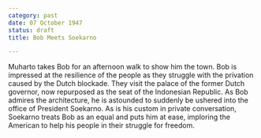 ```yaml
---
category: past
date: 07 October 1947
status: draft
title: Bob Meets Soekarno

---
```



Muharto takes Bob for an afternoon walk to show
him the town. Bob is impressed at the resilience of the people as they
struggle with the privation caused by the Dutch blockade. They visit the
palace of the former Dutch governor, now repurposed as the seat of the
Indonesian Republic. As Bob admires the architecture, he is astounded to
suddenly be ushered into the office of President Soekarno. As is his
custom in private conversation, Soekarno treats Bob as an equal and puts
him at ease, imploring the American to help his people in their struggle
for freedom.

